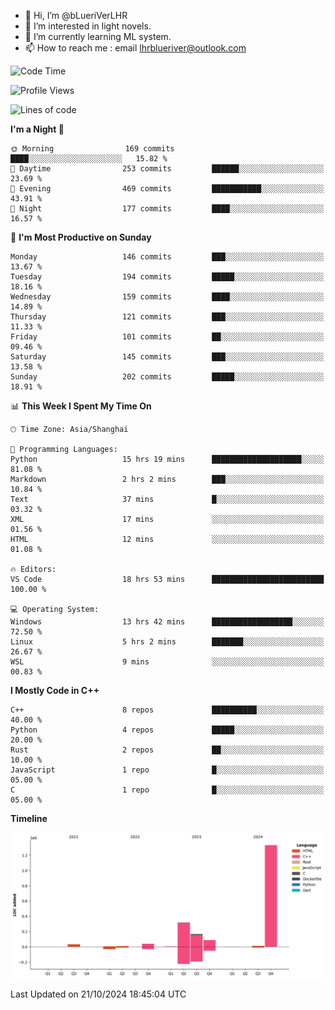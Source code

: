 - 👋 Hi, I’m @bLueriVerLHR
- 👀 I’m interested in light novels.
- 🌱 I’m currently learning ML system.
- 📫 How to reach me : email lhrblueriver@outlook.com

<!--START_SECTION:waka-->
![Code Time](http://img.shields.io/badge/Code%20Time-116%20hrs%2018%20mins-blue)

![Profile Views](http://img.shields.io/badge/Profile%20Views-0-blue)

![Lines of code](https://img.shields.io/badge/From%20Hello%20World%20I%27ve%20Written-2.0%20million%20lines%20of%20code-blue)

**I'm a Night 🦉** 

```text
🌞 Morning                169 commits         ████░░░░░░░░░░░░░░░░░░░░░   15.82 % 
🌆 Daytime                253 commits         ██████░░░░░░░░░░░░░░░░░░░   23.69 % 
🌃 Evening                469 commits         ███████████░░░░░░░░░░░░░░   43.91 % 
🌙 Night                  177 commits         ████░░░░░░░░░░░░░░░░░░░░░   16.57 % 
```
📅 **I'm Most Productive on Sunday** 

```text
Monday                   146 commits         ███░░░░░░░░░░░░░░░░░░░░░░   13.67 % 
Tuesday                  194 commits         █████░░░░░░░░░░░░░░░░░░░░   18.16 % 
Wednesday                159 commits         ████░░░░░░░░░░░░░░░░░░░░░   14.89 % 
Thursday                 121 commits         ███░░░░░░░░░░░░░░░░░░░░░░   11.33 % 
Friday                   101 commits         ██░░░░░░░░░░░░░░░░░░░░░░░   09.46 % 
Saturday                 145 commits         ███░░░░░░░░░░░░░░░░░░░░░░   13.58 % 
Sunday                   202 commits         █████░░░░░░░░░░░░░░░░░░░░   18.91 % 
```


📊 **This Week I Spent My Time On** 

```text
🕑︎ Time Zone: Asia/Shanghai

💬 Programming Languages: 
Python                   15 hrs 19 mins      ████████████████████░░░░░   81.08 % 
Markdown                 2 hrs 2 mins        ███░░░░░░░░░░░░░░░░░░░░░░   10.84 % 
Text                     37 mins             █░░░░░░░░░░░░░░░░░░░░░░░░   03.32 % 
XML                      17 mins             ░░░░░░░░░░░░░░░░░░░░░░░░░   01.56 % 
HTML                     12 mins             ░░░░░░░░░░░░░░░░░░░░░░░░░   01.08 % 

🔥 Editors: 
VS Code                  18 hrs 53 mins      █████████████████████████   100.00 % 

💻 Operating System: 
Windows                  13 hrs 42 mins      ██████████████████░░░░░░░   72.50 % 
Linux                    5 hrs 2 mins        ███████░░░░░░░░░░░░░░░░░░   26.67 % 
WSL                      9 mins              ░░░░░░░░░░░░░░░░░░░░░░░░░   00.83 % 
```

**I Mostly Code in C++** 

```text
C++                      8 repos             ██████████░░░░░░░░░░░░░░░   40.00 % 
Python                   4 repos             █████░░░░░░░░░░░░░░░░░░░░   20.00 % 
Rust                     2 repos             ██░░░░░░░░░░░░░░░░░░░░░░░   10.00 % 
JavaScript               1 repo              █░░░░░░░░░░░░░░░░░░░░░░░░   05.00 % 
C                        1 repo              █░░░░░░░░░░░░░░░░░░░░░░░░   05.00 % 
```



**Timeline**

![Lines of Code chart](https://raw.githubusercontent.com/bLueriVerLHR/bLueriVerLHR/main/assets/bar_graph.png)


 Last Updated on 21/10/2024 18:45:04 UTC
<!--END_SECTION:waka-->
